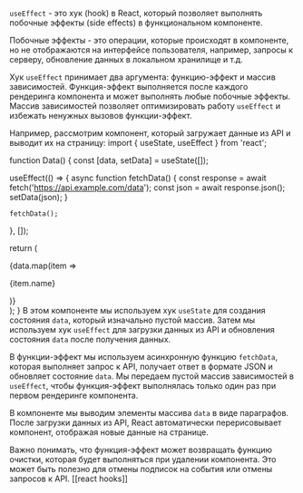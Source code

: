 `useEffect` - это хук (hook) в React, который позволяет выполнять побочные эффекты (side effects) в функциональном компоненте.

Побочные эффекты - это операции, которые происходят в компоненте, но не отображаются на интерфейсе пользователя, например, запросы к серверу, обновление данных в локальном хранилище и т.д.

Хук `useEffect` принимает два аргумента: функцию-эффект и массив зависимостей. Функция-эффект выполняется после каждого рендеринга компонента и может выполнять любые побочные эффекты. Массив зависимостей позволяет оптимизировать работу `useEffect` и избежать ненужных вызовов функции-эффект.

Например, рассмотрим компонент, который загружает данные из API и выводит их на страницу:
import { useState, useEffect } from 'react';

function Data() {
  const [data, setData] = useState([]);

  useEffect(() => {
    async function fetchData() {
      const response = await fetch('https://api.example.com/data');
      const json = await response.json();
      setData(json);
    }

    fetchData();
  }, []);

  return (
    <div>
      {data.map(item => <p key={item.id}>{item.name}</p>)}
    </div>
  );
}
В этом компоненте мы используем хук `useState` для создания состояния `data`, который изначально пустой массив. Затем мы используем хук `useEffect` для загрузки данных из API и обновления состояния `data` после получения данных.

В функции-эффект мы используем асинхронную функцию `fetchData`, которая выполняет запрос к API, получает ответ в формате JSON и обновляет состояние `data`. Мы передаем пустой массив зависимостей в `useEffect`, чтобы функция-эффект выполнялась только один раз при первом рендеринге компонента.

В компоненте мы выводим элементы массива `data` в виде параграфов. После загрузки данных из API, React автоматически перерисовывает компонент, отображая новые данные на странице.

Важно понимать, что функция-эффект может возвращать функцию очистки, которая будет выполняться при удалении компонента. Это может быть полезно для отмены подписок на события или отмены запросов к API.
[[react hooks]]